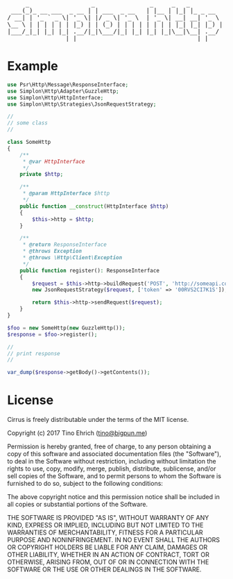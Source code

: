 <pre>
     _                 _               _     _   _         
 ___(_)_ __ ___  _ __ | | ___  _ __   | |__ | |_| |_ _ __  
/ __| | '_ ` _ \| '_ \| |/ _ \| '_ \  | '_ \| __| __| '_ \ 
\__ \ | | | | | | |_) | | (_) | | | | | | | | |_| |_| |_) |
|___/_|_| |_| |_| .__/|_|\___/|_| |_| |_| |_|\__|\__| .__/ 
                |_|                                 |_|    
</pre>

# Example

```php
use Psr\Http\Message\ResponseInterface;
use Simplon\Http\Adapter\GuzzleHttp;
use Simplon\Http\HttpInterface;
use Simplon\Http\Strategies\JsonRequestStrategy;

//
// some class
//

class SomeHttp
{
    /**
     * @var HttpInterface
     */
    private $http;

    /**
     * @param HttpInterface $http
     */
    public function __construct(HttpInterface $http)
    {
        $this->http = $http;
    }

    /**
     * @return ResponseInterface
     * @throws Exception
     * @throws \Http\Client\Exception
     */
    public function register(): ResponseInterface
    {
        $request = $this->http->buildRequest('POST', 'http://someapi.com/1.0/register');
        new JsonRequestStrategy($request, ['token' => '00RVS2CI7K1S']);

        return $this->http->sendRequest($request);
    }
}

$foo = new SomeHttp(new GuzzleHttp());
$response = $foo->register();

//
// print response
//

var_dump($response->getBody()->getContents());
```

# License
Cirrus is freely distributable under the terms of the MIT license.

Copyright (c) 2017 Tino Ehrich ([tino@bigpun.me](mailto:tino@bigpun.me))

Permission is hereby granted, free of charge, to any person obtaining a copy of this software and associated documentation files (the "Software"), to deal in the Software without restriction, including without limitation the rights to use, copy, modify, merge, publish, distribute, sublicense, and/or sell copies of the Software, and to permit persons to whom the Software is furnished to do so, subject to the following conditions:

The above copyright notice and this permission notice shall be included in all copies or substantial portions of the Software.

THE SOFTWARE IS PROVIDED "AS IS", WITHOUT WARRANTY OF ANY KIND, EXPRESS OR IMPLIED, INCLUDING BUT NOT LIMITED TO THE WARRANTIES OF MERCHANTABILITY, FITNESS FOR A PARTICULAR PURPOSE AND NONINFRINGEMENT. IN NO EVENT SHALL THE AUTHORS OR COPYRIGHT HOLDERS BE LIABLE FOR ANY CLAIM, DAMAGES OR OTHER LIABILITY, WHETHER IN AN ACTION OF CONTRACT, TORT OR OTHERWISE, ARISING FROM, OUT OF OR IN CONNECTION WITH THE SOFTWARE OR THE USE OR OTHER DEALINGS IN THE SOFTWARE.
